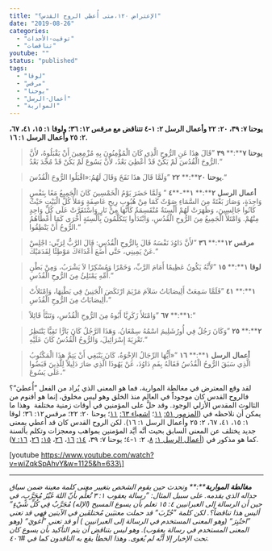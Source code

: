 ```yaml
---
title: "الإعتراض ١٢٠،متى أُعطي الروح القدس؟"
date: "2019-08-26"
categories: 
  - "توقيت-الأحداث"
  - "تناقضات"
youtube: ""
status: "published"
tags: 
  - "لوقا"
  - "مرقس"
  - "يوحنا"
  - "أعمال-الرسل"
  - "المواربة"
---
```


**يوحنا ٧: ٣٩، ٢٠: ٢٢ وأعمال الرسل ٢: ١\-٤ تتناقض مع مرقس ١٢: ٣٦؛ ولوقا ١: ١٥، ٤١، ٦٧، ٢: ٢٥ وأعمال الرسل ١: ١٦.**

> **يوحنا** **٧****:** **٣٩** ”قَالَ هذَا عَنِ الرُّوحِ الَّذِي كَانَ الْمُؤْمِنُونَ بِهِ مُزْمِعِينَ أَنْ يَقْبَلُوهُ، لأَنَّ الرُّوحَ الْقُدُسَ لَمْ يَكُنْ قَدْ أُعْطِيَ بَعْدُ، لأَنَّ يَسُوعَ لَمْ يَكُنْ قَدْ مُجِّدَ بَعْدُ.“

> **يوحنا** **٢٠****:** **٢٢** ”وَلَمَّا قَالَ هذَا نَفَخَ وَقَالَ لَهُمُ:«اقْبَلُوا الرُّوحَ الْقُدُسَ.“

> **أعمال** **الرسل** **٢****:** **١****\-****٤** ” وَلَمَّا حَضَرَ يَوْمُ الْخَمْسِينَ كَانَ الْجَمِيعُ مَعًا بِنَفْسٍ وَاحِدَةٍ، وَصَارَ بَغْتَةً مِنَ السَّمَاءِ صَوْتٌ كَمَا مِنْ هُبُوبِ رِيحٍ عَاصِفَةٍ وَمَلأَ كُلَّ الْبَيْتِ حَيْثُ كَانُوا جَالِسِينَ، وَظَهَرَتْ لَهُمْ أَلْسِنَةٌ مُنْقَسِمَةٌ كَأَنَّهَا مِنْ نَارٍ وَاسْتَقَرَّتْ عَلَى كُلِّ وَاحِدٍ مِنْهُمْ. وَامْتَلأَ الْجَمِيعُ مِنَ الرُّوحِ الْقُدُسِ، وَابْتَدَأُوا يَتَكَلَّمُونَ بِأَلْسِنَةٍ أُخْرَى كَمَا أَعْطَاهُمُ الرُّوحُ أَنْ يَنْطِقُوا.“

> **مرقس** **١٢****:** **٣٦** ”لأَنَّ دَاوُدَ نَفْسَهُ قَالَ بِالرُّوحِ الْقُدُسِ: قَالَ الرَّبُّ لِرَبِّي: اجْلِسْ عَنْ يَمِينِي، حَتَّى أَضَعَ أَعْدَاءَكَ مَوْطِئًا لِقَدَمَيْكَ.“

> **لوقا** **١****:** **١٥** ”لأَنَّهُ يَكُونُ عَظِيمًا أَمَامَ الرَّبِّ، وَخَمْرًا وَمُسْكِرًا لاَ يَشْرَبُ، وَمِنْ بَطْنِ أُمِّهِ يَمْتَلِئُ مِنَ الرُّوحِ الْقُدُسِ.“

> **١****:** **٤١** ”فَلَمَّا سَمِعَتْ أَلِيصَابَاتُ سَلاَمَ مَرْيَمَ ارْتَكَضَ الْجَنِينُ فِي بَطْنِهَا، وَامْتَلأَتْ أَلِيصَابَاتُ مِنَ الرُّوحِ الْقُدُسِ،“

> **١****:** **٦٧** ”وَامْتَلأَ زَكَرِيَّا أَبُوهُ مِنَ الرُّوحِ الْقُدُسِ، وَتَنَبَّأَ قَائِلاً:“

> **٢****:** **٢٥** ”وَكَانَ رَجُلٌ فِي أُورُشَلِيمَ اسْمُهُ سِمْعَانُ، وَهَذَا الرَّجُلُ كَانَ بَارًّا تَقِيًّا يَنْتَظِرُ تَعْزِيَةَ إِسْرَائِيلَ، وَالرُّوحُ الْقُدُسُ كَانَ عَلَيْهِ.“

> **أعمال** **الرسل** **١****:** **١٦** ”«أَيُّهَا الرِّجَالُ الإِخْوَةُ، كَانَ يَنْبَغِي أَنْ يَتِمَّ هذَا الْمَكْتُوبُ الَّذِي سَبَقَ الرُّوحُ الْقُدُسُ فَقَالَهُ بِفَمِ دَاوُدَ، عَنْ يَهُوذَا الَّذِي صَارَ دَلِيلاً لِلَّذِينَ قَبَضُوا عَلَى يَسُوعَ،“

لقد وقع المعترض في مغالطة المواربة، فما هو المعنى الذي يُراد من الفعل ”أُعطيَ“؟ فالروح القدس كان موجوداً في العالم منذ الخلق وهو ليس مخلوق، إنما هو أقنوم من الثالوث المقدس الأزلي الوجود. وقد حلَّ على المؤمنين في أوقات زمنية مختلفة  وهذا ما يمكن أن نلاحظه في ([المزمور ٥١:](https://biblia.com/books/ar-vandyke/ps51.11) [١١](https://biblia.com/books/ar-vandyke/ps51.11)؛ [اشعياء ٦٣:](https://biblia.com/books/ar-vandyke/Is63.11) [١١](https://biblia.com/books/ar-vandyke/Is63.11)؛ يوحنا ٢٠: ٢٢؛ مرقس ١٢: ٣٦؛ لوقا ١: ١٥، ٤١، ٦٧، ٢: ٢٥ وأعمال الرسل ١: ١٦). لكن الروح القدس كان قد أُعطي بمعنى جديد يختلف عن المعنى السابق بحيث أنَّه أيَّد المؤمنين بمواهب ومعجزات وتكلم بألسنة كما هو مذكور في ([أعمال الرسل ١:](https://biblia.com/books/ar-vandyke/Ac1.8) [٨](https://biblia.com/books/ar-vandyke/Ac1.8)، ٢: ١\-٤؛ يوحنا ٧: ٣٩، [١٤:](https://biblia.com/books/ar-vandyke/Jn14.16) [١٦](https://biblia.com/books/ar-vandyke/Jn14.16)، [٢٦](https://biblia.com/books/ar-vandyke/Jn14.26)، [١٥:](https://biblia.com/books/ar-vandyke/Jn15.26) [٢٦](https://biblia.com/books/ar-vandyke/Jn15.26)، [١٦: ٧](https://biblia.com/books/ar-vandyke/Jn16.7)).

\[youtube https://www.youtube.com/watch?v=wiZqkSpAhvY&w=1125&h=633\]

* * *

_**مغالطة** **المواربة****:** وتحدث حين يقوم الشخص بتغيير معنى كلمة معينة ضمن سياق جداله الذي يقدمه. على سبيل المثال: ”رسالة يعقوب ١: ٣ تُعلِّم بأنّ اللهَ غَيْرُ مُجَرَّبٍ، في حين أن الرسالة إلى العبرانيين ٤: ١٥ تعلم بأن يسوع المسيح (الإله) مُجَرَّبٌ فِي كُلِّ شَيْءٍ“ أليس هذا تناقضاً؟. لكن كلمة ”جُرِّبَ“ قد حملت معنيَين مُختلفَين في الآيتين فهي قد تعني ”اختُبِرَ“ (وهو المعنى المستخدم في الرسالة إلى العبرانيين ) أو قد تعني ”أُغويَ“ (وهو المعنى المستخدم في رسالة يعقوب). وهو ليس بتناقض أن يتم التأكيد بأن يسوع كان تحت الإخبار إلا أنَّه لم يُغوى. وهذا الخطأ يقع به الناقدون كما في #٤٠٦._
